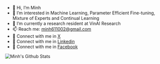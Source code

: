 - 👋 Hi, I’m Minh
- 👀 I’m interested in Machine Learning, Parameter Efficient Fine-tuning, Mixture of Experts and Continual Learning
- 🌱 I’m currently a research resident at VinAI Research
- 📫 Reach me: minh611002@gmail.com
- 🔗 Connect with me in [X](https://x.com/MinhLe1153858)
- 🔗 Connect with me in [Linkedin](https://www.linkedin.com/in/minh-l%C3%AA-b05a86141/)
- 🔗 Connect with me in [Facebook](https://www.facebook.com/profile.php?id=100008890392245)

<!---
Minhchuyentoancbn/Minhchuyentoancbn is a ✨ special ✨ repository because its `README.md` (this file) appears on your GitHub profile.
You can click the Preview link to take a look at your changes.
--->

<img align="left" src="https://github-readme-stats.vercel.app/api?username=Minhchuyentoancbn&count_private=true&show_icons=true&theme=tokyonight" alt="Minh's Github Stats">
